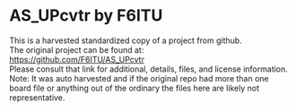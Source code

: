 
# AS_UPcvtr by F6ITU  
This is a harvested standardized copy of a project from github.  
The original project can be found at:  
https://github.com/F6ITU/AS_UPcvtr  
Please consult that link for additional, details, files, and license information.  
Note: It was auto harvested and if the original repo had more than one board file or anything out of the ordinary the files here are likely not representative.  
    